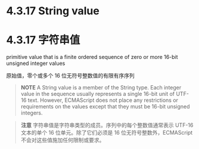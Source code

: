 # 4.3.17 String value

# 4.3.17 字符串值

primitive value that is a finite ordered sequence of zero or more 16-bit unsigned integer values

原始值，零个或多个 16 位无符号整数值的有限有序序列

> **NOTE** A String value is a member of the String type. Each integer value in the sequence usually represents a single 16-bit unit of UTF-16 text. However, ECMAScript does not place any restrictions or requirements on the values except that they must be 16-bit unsigned integers.

> **注意** 字符串值是字符串类型的成员。序列中的每个整数值通常表示 UTF-16 文本的单个 16 位单元。除了它们必须是 16 位无符号整数外，ECMAScript 不会对这些值施加任何限制或要求。
